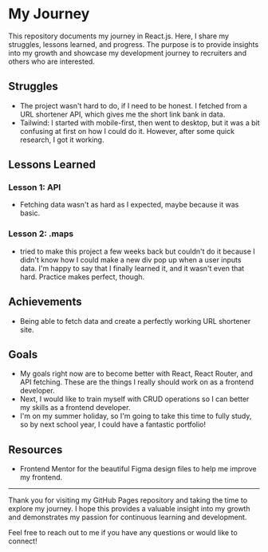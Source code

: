 # My Journey

This repository documents my journey in React.js. Here, I share my struggles, lessons learned, and progress. The purpose is to provide insights into my growth and showcase my development journey to recruiters and others who are interested.

## Struggles
- The project wasn't hard to do, if I need to be honest. I fetched from a URL shortener API, which gives me the short link bank in data.
- Tailwind: I started with mobile-first, then went to desktop, but it was a bit confusing at first on how I could do it. However, after some quick research, I got it working.

## Lessons Learned

### Lesson 1: API 

- Fetching data wasn't as hard as I expected, maybe because it was basic.

### Lesson 2: .maps

- tried to make this project a few weeks back but couldn't do it because I didn't know how I could make a new div pop up when a user inputs data. I'm happy to say that I finally learned it, and it wasn't even that hard. Practice makes perfect, though. 

## Achievements

- Being able to fetch data and create a perfectly working URL shortener site.


## Goals

- My goals right now are to become better with React, React Router, and API fetching. These are the things I really should work on as a frontend developer.
- Next, I would like to train myself with CRUD operations so I can better my skills as a frontend developer.
- I'm on my summer holiday, so I'm going to take this time to fully study, so by next school year, I could have a fantastic portfolio!

## Resources

- Frontend Mentor for the beautiful Figma design files to help me improve my frontend.

---

Thank you for visiting my GitHub Pages repository and taking the time to explore my journey. I hope this provides a valuable insight into my growth and demonstrates my passion for continuous learning and development.

Feel free to reach out to me if you have any questions or would like to connect!

